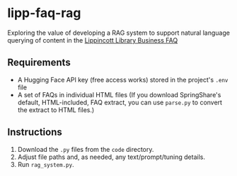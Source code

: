 # lipp-faq-rag  
Exploring the value of developing a RAG system to support natural language querying of content in the [Lippincott Library Business FAQ](https://faq.library.upenn.edu/business/search/)

## Requirements  
- A Hugging Face API key (free access works) stored in the project's `.env` file
- A set of FAQs in individual HTML files (If you download SpringShare's default, HTML-included, FAQ extract, you can use `parse.py` to convert the extract to HTML files.)

## Instructions
1. Download the `.py` files from the `code` directory.
1. Adjust file paths and, as needed, any text/prompt/tuning details.
1. Run `rag_system.py`.
